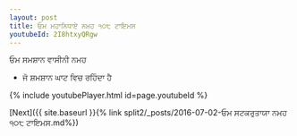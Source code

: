 ```yaml
---
layout: post
title: ਓਮ ਮਹਾਨਿਧਾਏ ਨਮਹ ੧੦੮ ਟਾਇਮਸ
youtubeId: 2I8htxyQRgw
---
```

 
 
 ਓਮ ਸਮਸ਼ਾਨ ਵਾਸੀਨੀ ਨਮਹ  
 
 -  ਜੋ ਸ਼ਮਸ਼ਾਨ ਘਾਟ ਵਿਚ ਰਹਿੰਦਾ ਹੈ 
 
  
 
  
 
 
 
 
 
 


{% include youtubePlayer.html id=page.youtubeId %}
 
[Next]({{ site.baseurl }}{% link  split2/_posts/2016-07-02-ਓਮ ਸਟਕਰੁਤਾਯਾ ਨਮਹ ੧੦੮ ਟਾਇਮਸ.md%})
 

